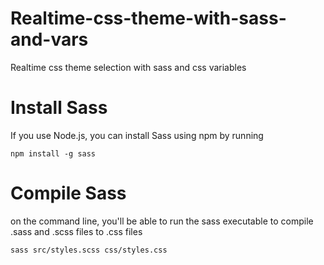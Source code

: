 # Realtime-css-theme-with-sass-and-vars
Realtime css theme selection with sass and css variables

# Install Sass
If you use Node.js, you can install Sass using npm by running

`npm install -g sass`

# Compile Sass
on the command line, you'll be able to run the sass executable to compile .sass and .scss files to .css files

`sass src/styles.scss css/styles.css`